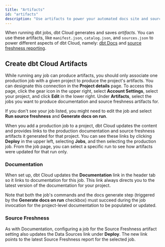 ```yaml
---
title: "Artifacts"
id: "artifacts"
description: "Use artifacts to power your automated docs site and source freshness data." 
---
```


When running dbt jobs, dbt Cloud generates and saves *artifacts*. You can use these artifacts, like `manifest.json`, `catalog.json`, and `sources.json` to power different aspects of dbt Cloud, namely: [dbt Docs](/docs/collaborate/documentation) and [source freshness reporting](/docs/build/sources#snapshotting-source-data-freshness).

## Create dbt Cloud Artifacts

While running any job can produce artifacts, you should only associate one production job with a given project to produce the project's artifacts. You can designate this connection in the **Project details** page. To access this page, click the gear icon in the upper right, select **Account Settings**, select your project, and click **Edit** in the lower right. Under **Artifacts**, select the jobs you want to produce documentation and source freshness artifacts for.

<Lightbox src="/img/docs/dbt-cloud/using-dbt-cloud/project-level-artifact-updated.png" width="65%" title="Configuring Artifacts"/>

If you don't see your job listed, you might need to edit the job and select **Run source freshness** and **Generate docs on run**.

<Lightbox src="/img/docs/dbt-cloud/using-dbt-cloud/edit-job-generate-artifacts.png" width="65%" title="Editing the job to generate artifacts"/>

When you add a production job to a project, dbt Cloud updates the content and provides links to the production documentation and source freshness artifacts it generated for that project. You can see these links by clicking **Deploy** in the upper left, selecting **Jobs**, and then selecting the production job. From the job page, you can select a specific run to see how artifacts were updated for that run only.

### Documentation

When set up, dbt Cloud updates the **Documentation** link in the header tab so it links to documentation for this job. This link always directs you to the latest version of the documentation for your project. 

Note that both the job's commands and the docs generate step (triggered by the **Generate docs on run** checkbox) must succeed during the job invocation for the project-level documentation to be populated or updated.


<Lightbox src="/img/docs/dbt-cloud/using-dbt-cloud/doc-menu.png" width="65%" title="A link to the latest documentation for the selected job"/>

### Source Freshness

As with Documentation, configuring a job for the Source Freshness artifact setting also updates the Data Sources link under **Deploy**. The new link points to the latest Source Freshness report for the selected job.

<Lightbox src="/img/docs/dbt-cloud/using-dbt-cloud/data-sources.png" width="65%" title="A link to the latest source freshness snapshot for the selected job"/>
